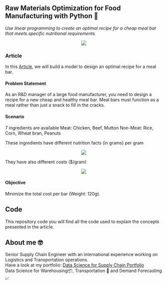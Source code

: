 ## Raw Materials Optimization for Food Manufacturing with Python 🥫
*Use linear programming to create an optimal recipe for a cheap meal bar that meets specific nutritional requirements*


<p align="center">
  <img align="center" src="https://miro.medium.com/max/1280/1*5LjdjvTbSWiHbCyuhwxvDw.png">
</p>

### Article
In this [Article](https://www.samirsaci.com/raw-materials-optimization-for-food-manufacturing-with-python/), we will build  a model to 
design an optimal recipe for a meal bar.

#### Problem Statement
As an R&D manager of a large food manufacturer, you need to design a recipe for a new cheap and healthy meal bar.
Meal bars must function as a meal rather than just a snack to fill in the cracks.

#### Scenario
7 ingredients are available
Meat: Chicken, Beef, Mutton
Non-Meat: Rice, Corn, Wheat bran, Peanuts

These ingredients have different nutrition facts (in grams) per gram
<p align="center">
  <img align="center" src="https://miro.medium.com/max/700/1*rZs1lqRiVF8AFXvf0pRTag.png">
</p>

They have also different costs ($/gram)
<p align="center">
  <img align="center" src="https://miro.medium.com/max/347/1*THDILkuqhmFROxsgwsSwcQ.png">
</p>


#### Objective
Minimize the total cost per bar (Weight: 120g).

## Code
This repository code you will find all the code used to explain the concepts presented in the article.

## About me 🤓
Senior Supply Chain Engineer with an international experience working on Logistics and Transportation operations. \
Have a look at my portfolio: [Data Science for Supply Chain Portfolio](https://samirsaci.com) \
Data Science for Warehousing📦, Transportation 🚚 and Demand Forecasting 📈 
